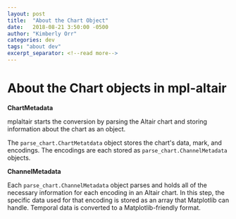 ```yaml
---
layout: post
title:  "About the Chart Object"
date:   2018-08-21 3:50:00 -0500
author: "Kimberly Orr"
categories: dev
tags: "about dev"
excerpt_separator: <!--read more-->
---
```


# About the Chart objects in mpl-altair

**ChartMetadata**

mplaltair starts the conversion by parsing the Altair chart and storing information about the chart as an object.

The `parse_chart.ChartMetatdata` object stores the chart's data, mark, and encodings. The encodings are each stored as `parse_chart.ChannelMetadata` objects.

**ChannelMetadata**

Each `parse_chart.ChannelMetadata` object parses and holds all of the necessary information for each encoding in an Altair chart. In this step, the specific data used for that encoding is stored as an array that Matplotlib can handle. Temporal data is converted to a Matplotlib-friendly format.